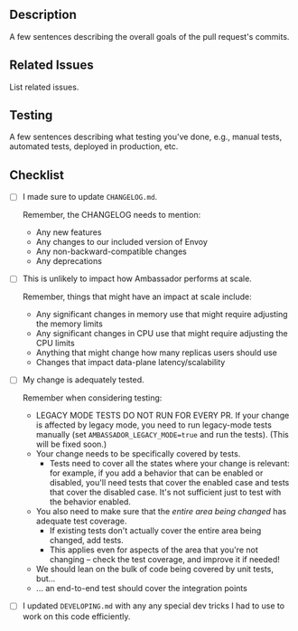 ## Description
A few sentences describing the overall goals of the pull request's commits.

## Related Issues
List related issues.

## Testing
A few sentences describing what testing you've done, e.g., manual tests, automated tests, deployed in production, etc.

## Checklist

<!--
  Please review the requirements for each checkbox, and check them
  off (change "[ ]" to "[x]") as you verify that they are complete.
-->

 - [ ] I made sure to update `CHANGELOG.md`.
   
   Remember, the CHANGELOG needs to mention:
    + Any new features
    + Any changes to our included version of Envoy
    + Any non-backward-compatible changes
    + Any deprecations
 
 - [ ] This is unlikely to impact how Ambassador performs at scale.
 
   Remember, things that might have an impact at scale include:
    + Any significant changes in memory use that might require adjusting the memory limits
    + Any significant changes in CPU use that might require adjusting the CPU limits
    + Anything that might change how many replicas users should use
    + Changes that impact data-plane latency/scalability
 
 - [ ] My change is adequately tested.
 
   Remember when considering testing:
    + LEGACY MODE TESTS DO NOT RUN FOR EVERY PR. If your change is affected by legacy mode, you need
      to run legacy-mode tests manually (set `AMBASSADOR_LEGACY_MODE=true` and run the tests).
      (This will be fixed soon.)
    + Your change needs to be specifically covered by tests.
       + Tests need to cover all the states where your change is relevant: for example, if you add a behavior that can be enabled or disabled, you'll need tests that cover the enabled case and tests that cover the disabled case. It's not sufficient just to test with the behavior enabled.
    + You also need to make sure that the _entire area being changed_ has adequate test coverage.
       + If existing tests don't actually cover the entire area being changed, add tests.
       + This applies even for aspects of the area that you're not changing – check the test coverage, and improve it if needed!
    + We should lean on the bulk of code being covered by unit tests, but...
    + ... an end-to-end test should cover the integration points
 
 - [ ] I updated `DEVELOPING.md` with any any special dev tricks I had to use to work on this code efficiently.
